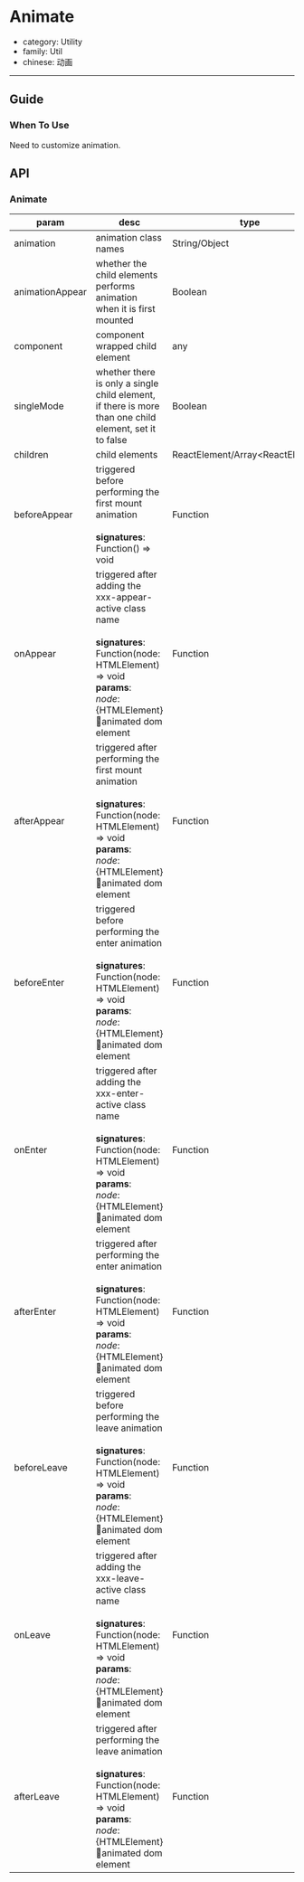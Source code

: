 # Animate

-   category: Utility
-   family: Util
-   chinese: 动画

---

## Guide

### When To Use

Need to customize animation.

## API

### Animate

| param              | desc                                                                                                                                                | type                                  | default      |
| --------------- | ------------------------------------------------------------------------------------------------------------------------------------------------- | ----------------------------------- | -------- |
| animation       | animation class names                                                                                                                                      | String/Object                       | -        |
| animationAppear | whether the child elements performs animation when it is first mounted                                                                                                                                   | Boolean                             | true     |
| component       | component wrapped child element                                                                                                                                          | any                                 | 'div'    |
| singleMode      | whether there is only a single child element, if there is more than one child element, set it to false                                                                                                                     | Boolean                             | true     |
| children        | child elements                                                                                                                                               | ReactElement/Array&lt;ReactElement> | -        |
| beforeAppear    | triggered before performing the first mount animation<br><br>**signatures**:<br>Function() => void                                                                                            | Function                            | () => {} |
| onAppear        | triggered after adding the xxx-appear-active class name<br><br>**signatures**:<br>Function(node: HTMLElement) => void<br>**params**:<br>_node_: {HTMLElement} animated dom element | Function                            | () => {} |
| afterAppear     | triggered after performing the first mount animation<br><br>**signatures**:<br>Function(node: HTMLElement) => void<br>**params**:<br>_node_: {HTMLElement} animated dom element                          | Function                            | () => {} |
| beforeEnter     | triggered before performing the enter animation<br><br>**signatures**:<br>Function(node: HTMLElement) => void<br>**params**:<br>_node_: {HTMLElement} animated dom element                            | Function                            | () => {} |
| onEnter         | triggered after adding the xxx-enter-active class name<br><br>**signatures**:<br>Function(node: HTMLElement) => void<br>**params**:<br>_node_: {HTMLElement} animated dom element     | Function                            | () => {} |
| afterEnter      | triggered after performing the enter animation<br><br>**signatures**:<br>Function(node: HTMLElement) => void<br>**params**:<br>_node_: {HTMLElement} animated dom element                           | Function                            | () => {} |
| beforeLeave     | triggered before performing the leave animation<br><br>**signatures**:<br>Function(node: HTMLElement) => void<br>**params**:<br>_node_: {HTMLElement} animated dom element                            | Function                            | () => {} |
| onLeave         | triggered after adding the xxx-leave-active class name<br><br>**signatures**:<br>Function(node: HTMLElement) => void<br>**params**:<br>_node_: {HTMLElement} animated dom element     | Function                            | () => {} |
| afterLeave      | triggered after performing the leave animation<br><br>**signatures**:<br>Function(node: HTMLElement) => void<br>**params**:<br>_node_: {HTMLElement} animated dom element                           | Function                            | () => {} |
